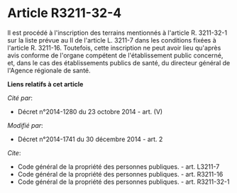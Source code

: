 # Article R3211-32-4

Il est procédé à l'inscription des terrains mentionnés à l'article R. 3211-32-1 sur la liste prévue au II de l'article L.
3211-7 dans les conditions fixées à l'article R. 3211-16. Toutefois, cette inscription ne peut avoir lieu qu'après avis
conforme de l'organe compétent de l'établissement public concerné, et, dans le cas des établissements publics de santé, du
directeur général de l'Agence régionale de santé.

**Liens relatifs à cet article**

_Cité par_:

  - Décret n°2014-1280 du 23 octobre 2014 - art. (V)

_Modifié par_:

  - Décret n°2014-1741 du 30 décembre 2014 - art. 2

_Cite_:

  - Code général de la propriété des personnes publiques. - art. L3211-7
  - Code général de la propriété des personnes publiques. - art. R3211-16
  - Code général de la propriété des personnes publiques. - art. R3211-32-1
